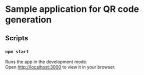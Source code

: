 # Sample application for QR code generation

## Scripts

### `npm start`

Runs the app in the development mode.\
Open [http://localhost:3000](http://localhost:3000) to view it in your browser.
